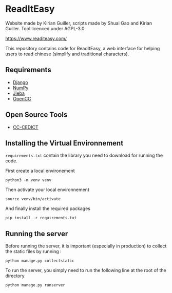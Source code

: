 # ReadItEasy
Website made by Kirian Guiller, scripts made by Shuai Gao and Kirian Guiller. Tool licenced under AGPL-3.0

https://www.readiteasy.com/

This repository contains code for ReadItEasy, a web interface for helping users to read chinese (simplify and traditional characters).

## Requirements
* [Django](https://www.djangoproject.com/)
* [NumPy](http://www.numpy.org/)
* [Jieba](https://github.com/fxsjy/jieba)
* [OpenCC](https://pypi.org/project/OpenCC/)

## Open Source Tools 
* [CC-CEDICT](https://www.mdbg.net/chinese/dictionary?page=cedict)

## Installing the Virtual Environnement
`requirements.txt` contain the library you need to download for running the code.

First create a local environement
```
python3 -m venv venv
```
Then activate your local environnement
```
source venv/bin/activate
```
And finally install the required packages
```
pip install -r requirements.txt
```
## Running the server
Before running the server, it is important (especially in production) to collect the static files by running :
```
python manage.py collectstatic
```
To run the server, you simply need to run the following line at the root of the directory
```
python manage.py runserver
```

